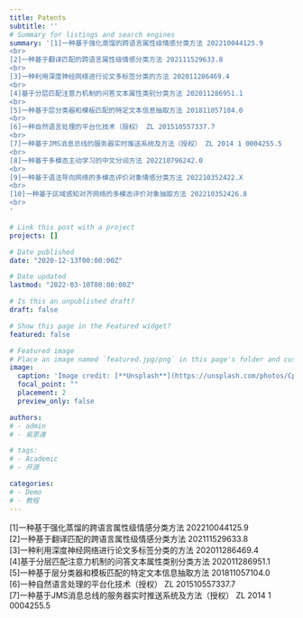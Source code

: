 ```yaml
---
title: Patents
subtitle: ''
# Summary for listings and search engines
summary: '[1]一种基于强化蒸馏的跨语言属性级情感分类方法 202210044125.9
<br>
[2]一种基于翻译匹配的跨语言属性级情感分类方法 202111529633.8 
<br>
[3]一种利用深度神经网络进行论文多标签分类的方法 202011286469.4
<br>
[4]基于分层匹配注意力机制的问答文本属性类别分类方法 202011286951.1
<br>
[5]一种基于层分类器和模板匹配的特定文本信息抽取方法 201811057104.0
<br>
[6]一种自然语言处理的平台化技术（授权） ZL 201510557337.7
<br>
[7]一种基于JMS消息总线的服务器实时推送系统及方法（授权） ZL 2014 1 0004255.5
<br>
[8]一种基于多模态主动学习的中文分词方法 202210796242.0
<br>
[9]一种基于语法导向网络的多模态评价对象情感分类方法 202210352422.X
<br>
[10]一种基于区域感知对齐网络的多模态评价对象抽取方法 202210352426.8
<br>
'

# Link this post with a project
projects: []

# Date published
date: "2020-12-13T00:00:00Z"

# Date updated
lastmod: "2022-03-10T00:00:00Z"

# Is this an unpublished draft?
draft: false

# Show this page in the Featured widget?
featured: false

# Featured image
# Place an image named `featured.jpg/png` in this page's folder and customize its options here.
image:
  caption: 'Image credit: [**Unsplash**](https://unsplash.com/photos/CpkOjOcXdUY)'
  focal_point: ""
  placement: 2
  preview_only: false

authors:
# - admin
# - 吳恩達

# tags:
# - Academic
# - 开源

categories:
# - Demo
# - 教程
---
```


[1]一种基于强化蒸馏的跨语言属性级情感分类方法 202210044125.9
<br>
[2]一种基于翻译匹配的跨语言属性级情感分类方法 202111529633.8 
<br>
[3]一种利用深度神经网络进行论文多标签分类的方法 202011286469.4
<br>
[4]基于分层匹配注意力机制的问答文本属性类别分类方法 202011286951.1
<br>
[5]一种基于层分类器和模板匹配的特定文本信息抽取方法 201811057104.0
<br>
[6]一种自然语言处理的平台化技术（授权） ZL 201510557337.7
<br>
[7]一种基于JMS消息总线的服务器实时推送系统及方法（授权） ZL 2014 1 0004255.5
